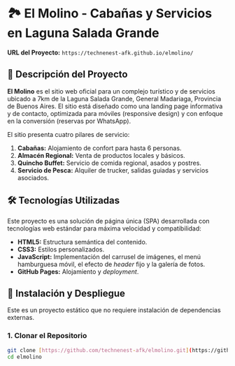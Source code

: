 # 🏞️ El Molino - Cabañas y Servicios en Laguna Salada Grande

**URL del Proyecto:** `https://technenest-afk.github.io/elmolino/`

## 🌟 Descripción del Proyecto

**El Molino** es el sitio web oficial para un complejo turístico y de servicios ubicado a 7km de la Laguna Salada Grande, General Madariaga, Provincia de Buenos Aires. El sitio está diseñado como una landing page informativa y de contacto, optimizada para móviles (responsive design) y con enfoque en la conversión (reservas por WhatsApp).

El sitio presenta cuatro pilares de servicio:
1.  **Cabañas:** Alojamiento de confort para hasta 6 personas.
2.  **Almacén Regional:** Venta de productos locales y básicos.
3.  **Quincho Buffet:** Servicio de comida regional, asados y postres.
4.  **Servicio de Pesca:** Alquiler de trucker, salidas guiadas y servicios asociados.

## 🛠️ Tecnologías Utilizadas

Este proyecto es una solución de página única (SPA) desarrollada con tecnologías web estándar para máxima velocidad y compatibilidad:

* **HTML5:** Estructura semántica del contenido.
* **CSS3:** Estilos personalizados.
* **JavaScript:** Implementación del carrusel de imágenes, el menú hamburguesa móvil, el efecto de *header* fijo y la galería de fotos.
* **GitHub Pages:** Alojamiento y *deployment*.

## 🚀 Instalación y Despliegue

Este es un proyecto estático que no requiere instalación de dependencias externas.

### 1. Clonar el Repositorio

```bash
git clone [https://github.com/technenest-afk/elmolino.git](https://github.com/technenest-afk/elmolino.git)
cd elmolino
